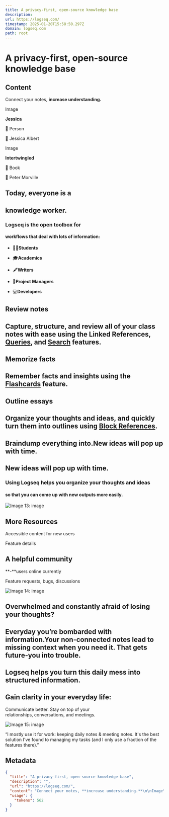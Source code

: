 ```yaml
---
title: A privacy-first, open-source knowledge base
description: 
url: https://logseq.com/
timestamp: 2025-01-20T15:58:50.297Z
domain: logseq.com
path: root
---
```


# A privacy-first, open-source knowledge base



## Content

Connect your notes, **increase understanding.**

Image

**Jessica**

👥 Person

👤 Jessica Albert

Image

**Intertwingled**

📖 Book

👤 Peter Morville

Today, everyone is a
--------------------

knowledge worker.
-----------------

### Logseq is the open toolbox for

#### workflows that deal with lots of information:

*   🧑‍🎓**Students**
    
*   🎓**Academics**
    
*   🖋**Writers**
    
*   📆**Project Managers**
    
*   💻**Developers**
    

**Review notes**
----------------

Capture, structure, and review all of your class notes with ease using the Linked References, [Queries](https://docs.logseq.com/#/page/queries), and [Search](https://docs.logseq.com/#/page/search) features.
--------------------------------------------------------------------------------------------------------------------------------------------------------------------------------------------------------------

**Memorize facts**
------------------

Remember facts and insights using the [Flashcards](https://docs.logseq.com/#/page/flashcards) feature.
------------------------------------------------------------------------------------------------------

**Outline essays**
------------------

Organize your thoughts and ideas, and quickly turn them into outlines using [Block References](https://docs.logseq.com/#/page/term%2Fblock%20reference).
--------------------------------------------------------------------------------------------------------------------------------------------------------

Braindump everything into.**New ideas will pop up with time.**
--------------------------------------------------------------

New ideas will pop up with time.
--------------------------------

### Using Logseq helps you organize your thoughts and ideas

#### so that you can come up with new outputs more easily.

![Image 13: image](https://logseq.com/promise-0-0.9e77bf1b.png)

More Resources
--------------

Accessible content for new users

Feature details

A helpful community
-------------------

**\-**users online currently

Feature requests, bugs, discussions

![Image 14: image](https://logseq.com/full-bg-text.c1d5a921.png)

Overwhelmed and constantly **afraid of losing your thoughts?**
--------------------------------------------------------------

Everyday you’re bombarded with information.Your non-connected notes lead to missing context when **you need it. That gets future-you into trouble.**
----------------------------------------------------------------------------------------------------------------------------------------------------

Logseq helps you turn this daily mess into structured information.
------------------------------------------------------------------

**Gain clarity** in your everyday life:
---------------------------------------

Communicate better. Stay on top of your  
relationships, conversations, and meetings.

![Image 15: image](https://logseq.com/benefit-0.94936967.png)

“I mostly use it for work: keeping daily notes & meeting notes. It's the best solution I've found to managing my tasks (and I only use a fraction of the features there).”

## Metadata

```json
{
  "title": "A privacy-first, open-source knowledge base",
  "description": "",
  "url": "https://logseq.com/",
  "content": "Connect your notes, **increase understanding.**\n\nImage\n\n**Jessica**\n\n👥 Person\n\n👤 Jessica Albert\n\nImage\n\n**Intertwingled**\n\n📖 Book\n\n👤 Peter Morville\n\nToday, everyone is a\n--------------------\n\nknowledge worker.\n-----------------\n\n### Logseq is the open toolbox for\n\n#### workflows that deal with lots of information:\n\n*   🧑‍🎓**Students**\n    \n*   🎓**Academics**\n    \n*   🖋**Writers**\n    \n*   📆**Project Managers**\n    \n*   💻**Developers**\n    \n\n**Review notes**\n----------------\n\nCapture, structure, and review all of your class notes with ease using the Linked References, [Queries](https://docs.logseq.com/#/page/queries), and [Search](https://docs.logseq.com/#/page/search) features.\n--------------------------------------------------------------------------------------------------------------------------------------------------------------------------------------------------------------\n\n**Memorize facts**\n------------------\n\nRemember facts and insights using the [Flashcards](https://docs.logseq.com/#/page/flashcards) feature.\n------------------------------------------------------------------------------------------------------\n\n**Outline essays**\n------------------\n\nOrganize your thoughts and ideas, and quickly turn them into outlines using [Block References](https://docs.logseq.com/#/page/term%2Fblock%20reference).\n--------------------------------------------------------------------------------------------------------------------------------------------------------\n\nBraindump everything into.**New ideas will pop up with time.**\n--------------------------------------------------------------\n\nNew ideas will pop up with time.\n--------------------------------\n\n### Using Logseq helps you organize your thoughts and ideas\n\n#### so that you can come up with new outputs more easily.\n\n![Image 13: image](https://logseq.com/promise-0-0.9e77bf1b.png)\n\nMore Resources\n--------------\n\nAccessible content for new users\n\nFeature details\n\nA helpful community\n-------------------\n\n**\\-**users online currently\n\nFeature requests, bugs, discussions\n\n![Image 14: image](https://logseq.com/full-bg-text.c1d5a921.png)\n\nOverwhelmed and constantly **afraid of losing your thoughts?**\n--------------------------------------------------------------\n\nEveryday you’re bombarded with information.Your non-connected notes lead to missing context when **you need it. That gets future-you into trouble.**\n----------------------------------------------------------------------------------------------------------------------------------------------------\n\nLogseq helps you turn this daily mess into structured information.\n------------------------------------------------------------------\n\n**Gain clarity** in your everyday life:\n---------------------------------------\n\nCommunicate better. Stay on top of your  \nrelationships, conversations, and meetings.\n\n![Image 15: image](https://logseq.com/benefit-0.94936967.png)\n\n“I mostly use it for work: keeping daily notes & meeting notes. It's the best solution I've found to managing my tasks (and I only use a fraction of the features there).”",
  "usage": {
    "tokens": 562
  }
}
```
